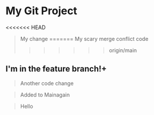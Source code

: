 # My Git Project

<<<<<<< HEAD
> My change
=======
> My scary merge conflict code
>>>>>>> origin/main

## I'm in the feature branch!+

>Another code change

>Added to Mainagain

>Hello
